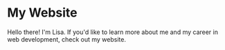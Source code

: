 # My Website

Hello there! I'm Lisa.
If you'd like to learn more about me and my career in web development, check out my website. 
